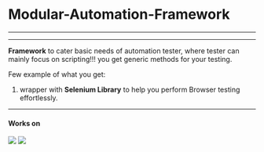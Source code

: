# Modular-Automation-Framework
___
<!--
[![wakatime](https://wakatime.com/badge/user/37a8dbe7-12d0-483c-b5e7-715eec83bc07/project/e57ef94c-0f30-43e4-b5cd-0b0a4efda35d.svg)](https://wakatime.com/badge/user/37a8dbe7-12d0-483c-b5e7-715eec83bc07/project/e57ef94c-0f30-43e4-b5cd-0b0a4efda35d)
![](https://img.shields.io/github/watchers/arvind142/Modular-Automation-Testing.svg)
![](https://img.shields.io/github/license/arvind142/Modular-Automation-Testing.svg)
-->
___
**Framework** to cater basic needs of automation tester, where tester can mainly focus on scripting!!!
you get generic methods for your testing.

Few example of what you get:
1. wrapper with **Selenium Library** to help you perform Browser testing effortlessly.
___

#### Works on
![](https://img.shields.io/badge/Windows-0078D6?style=for-the-badge&logo=windows&logoColor=white)
![](https://img.shields.io/badge/Ubuntu-E95420?style=for-the-badge&logo=ubuntu&logoColor=white)